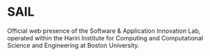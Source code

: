# SAIL

Official web presence of the Software & Application Innovation Lab, operated within the Hariri Institute for Computing and Computational Science and Engineering at Boston University.